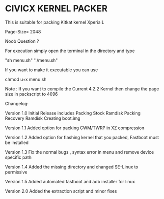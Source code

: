 CIVICX KERNEL PACKER
==========================

This is suitable for packing Kitkat kernel Xperia L

Page-Size= 2048

Noob Question ?

For execution simply open the terminal in the directory and type 

"sh menu.sh"
"./menu.sh"

If you want to make it executable you can use 

chmod u+x menu.sh 

Note : If you want to compile the Current 4.2.2 Kernel then change the
page size in packscript to 4096

Changelog:

Version 1.0
Initial Release includes
Packing Stock Ramdisk
Packing Recovery Ramdisk 
Creating boot.img 

Version 1.1
Added option for packing CWM/TWRP in XZ compression

Version 1.2
Added option for flashing kernel that you packed,
Fastboot must be installed 

Version 1.3
Fix the normal bugs , syntax error in menu and remove device specific
path

Version 1.4
Added the missing directory and changed SE-Linux to permissive

Version 1.5
Added automated fastboot and adb installer for linux 

Version 2.0
Added the extraction script and minor fixes

 


